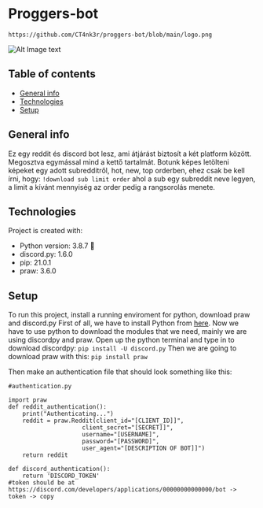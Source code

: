 # Proggers-bot
    https://github.com/CT4nk3r/proggers-bot/blob/main/logo.png
    
![Alt Image text](/relative/path/to/logo.png?raw=true "Optional Title")

## Table of contents
* [General info](#general-info)
* [Technologies](#technologies)
* [Setup](#setup)

## General info
Ez egy reddit és discord bot lesz, ami átjárást biztosít a két platform között. Megosztva egymással mind a kettő tartalmát. Botunk képes letölteni képeket egy adott subredditről, hot, new, top orderben, ehez csak be kell írni, hogy: `!download sub limit order` ahol a sub egy subreddit neve legyen, a limit a kívánt mennyiség az order pedig a rangsorolás menete.

## Technologies
Project is created with:
* Python version: 3.8.7 :snake:
* discord.py: 1.6.0
* pip: 21.0.1
* praw: 3.6.0

## Setup
To run this project, install a running enviroment for python, download praw and discord.py 
First of all, we have to install Python from [here](https://www.python.org/ftp/python/3.9.2/python-3.9.2-amd64.exe).
Now we have to use python to download the modules that we need, mainly we are using discordpy and praw. 
Open up the python terminal and type in to download discordpy: `pip install -U discord.py`
Then we are going to download praw with this: `pip install praw`


Then make an authentication file that should look something like this:
```
#authentication.py

import praw
def reddit_authentication():
    print("Authenticating...")
    reddit = praw.Reddit(client_id="[CLIENT_ID]]",
                     client_secret="[SECRET]]",
                     username="[USERNAME]",
                     password="[PASSWORD]",
                     user_agent="[DESCRIPTION OF BOT]]")
    return reddit

def discord_authentication():
    return 'DISCORD_TOKEN'
#token should be at https://discord.com/developers/applications/00000000000000/bot -> token -> copy
```
